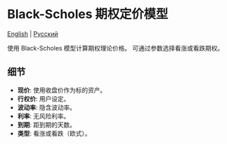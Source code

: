 # Black-Scholes 期权定价模型
[English](README.md) | [Русский](README_ru.md)

使用 Black-Scholes 模型计算期权理论价格。
可通过参数选择看涨或看跌期权。

## 细节

- **现价**: 使用收盘价作为标的资产。
- **行权价**: 用户设定。
- **波动率**: 隐含波动率。
- **利率**: 无风险利率。
- **到期**: 距到期的天数。
- **类型**: 看涨或看跌（欧式）。
